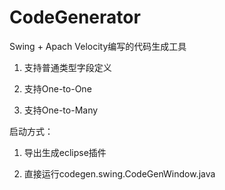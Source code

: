 CodeGenerator
=============

Swing + Apach Velocity编写的代码生成工具


1. 支持普通类型字段定义

2. 支持One-to-One

3. 支持One-to-Many


启动方式：
1. 导出生成eclipse插件

2. 直接运行codegen.swing.CodeGenWindow.java
